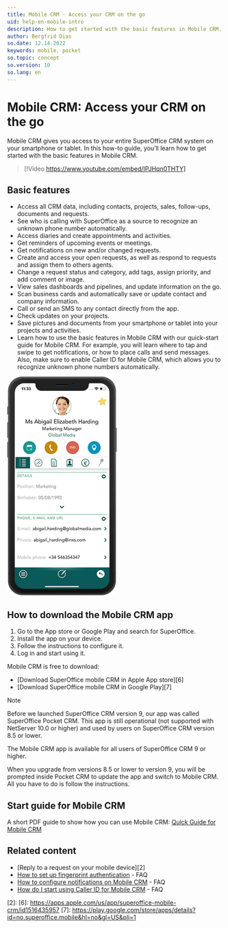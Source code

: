```yaml
---
title: Mobile CRM - Access your CRM on the go
uid: help-en-mobile-intro
description: How to get started with the basic features in Mobile CRM.
author: Bergfrid Dias
so.date: 12.14.2022
keywords: mobile, pocket
so.topic: concept
so.version: 10
so.lang: en
---
```


# Mobile CRM: Access your CRM on the go

Mobile CRM gives you access to your entire SuperOffice CRM system on your smartphone or tablet. In this how-to guide, you’ll learn how to get started with the basic features in Mobile CRM.

<!-- markdownlint-disable-next-line MD034 DOCSMD007 -->
> [!Video https://www.youtube.com/embed/IPJHqn0THTY]

## Basic features

* Access all CRM data, including contacts, projects, sales, follow-ups, documents and requests.
* See who is calling with SuperOffice as a source to recognize an unknown phone number automatically.
* Access diaries and create appointments and activities.
* Get reminders of upcoming events or meetings.
* Get notifications on new and/or changed requests.
* Create and access your open requests, as well as respond to requests and assign them to others agents.
* Change a request status and category, add tags, assign priority, and add comment or image.
* View sales dashboards and pipelines, and update information on the go.
* Scan business cards and automatically save or update contact and company information.
* Call or send an SMS to any contact directly from the app.
* Check updates on your projects.
* Save pictures and documents from your smartphone or tablet into your projects and activities.
* Learn how to use the basic features in Mobile CRM with our quick-start guide for Mobile CRM. For example, you will learn where to tap and swipe to get notifications, or how to place calls and send messages. Also, make sure to enable Caller ID for Mobile CRM, which allows you to recognize unknown phone numbers automatically.

![Gif on how to use Mobile CRM][img1]

## How to download the Mobile CRM app

1. Go to the App store or Google Play and search for SuperOffice.
1. Install the app on your device.
1. Follow the instructions to configure it.
1. Log in and start using it.

Mobile CRM is free to download:

* [Download SuperOffice mobile CRM in Apple App store][6]
* [Download SuperOffice mobile CRM in Google Play][7]

> [!NOTE]
> Before we launched SuperOffice CRM version 9, our app was called SuperOffice Pocket CRM. This app is still operational (not supported with NetServer 10.0 or higher) and used by users on SuperOffice CRM version 8.5 or lower.

The Mobile CRM app is available for all users of SuperOffice CRM 9 or higher.

When you upgrade from versions 8.5 or lower to version 9, you will be prompted inside Pocket CRM to update the app and switch to Mobile CRM. All you have to do is follow the instructions.

## Start guide for Mobile CRM

A short PDF guide to show how you can use Mobile CRM: [Quick Guide for Mobile CRM][1]

## Related content

* [Reply to a request on your mobile device][2]
* [How to set up fingerprint authentication][3] - FAQ
* [How to configure notifications on Mobile CRM][4] - FAQ
* [How do I start using Caller ID for Mobile CRM][5] - FAQ

<!-- Referenced links -->
[1]: https://community.superoffice.com/globalassets/user--admin/learning/user-guide/mobile-crm/quick-guide-for-mobile-crm-2020.pdf
[3]: https://community.superoffice.com/no/support-faqs/faq/how-do-i-start-using-fingerprint-authentication-to-enter-my-mobile-crm-app/
[4]: https://community.superoffice.com/no/support-faqs/faq/how-do-i-configure-notifications-on-the-mobile-crm-app/
[5]: https://community.superoffice.com/no/support-faqs/faq/how-do-i-start-using-caller-id-for-mobile-crm/
[2]:
[6]: https://apps.apple.com/us/app/superoffice-mobile-crm/id1516435957
[7]: https://play.google.com/store/apps/details?id=no.superoffice.mobile&hl=no&gl=US&pli=1

<!-- Referenced images -->
[img1]: media/mobile-crm-gif-prev-02.gif
